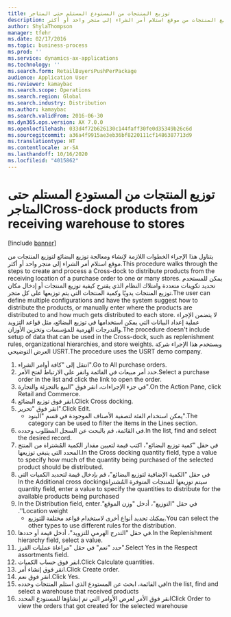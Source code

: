 ```yaml
---
title: توزيع المنتجات من المستودع المستلم حتى المتاجر
description: يتناول هذا الإجراء الخطوات اللازمة لإنشاء ومعالجة ‏‫توزيع البضائع‬ لتوزيع المنتجات من موقع استلام أمر الشراء إلى متجر واحد أو أكثر.
author: ShylaThompson
manager: tfehr
ms.date: 02/17/2016
ms.topic: business-process
ms.prod: ''
ms.service: dynamics-ax-applications
ms.technology: ''
ms.search.form: RetailBuyersPushPerPackage
audience: Application User
ms.reviewer: kamaybac
ms.search.scope: Operations
ms.search.region: Global
ms.search.industry: Distribution
ms.author: kamaybac
ms.search.validFrom: 2016-06-30
ms.dyn365.ops.version: AX 7.0.0
ms.openlocfilehash: 033d4f72b626130c144faff30fe0d35349b26c6d
ms.sourcegitcommit: a36a4f9915ae3eb36bf8220111cf1486387713d9
ms.translationtype: HT
ms.contentlocale: ar-SA
ms.lasthandoff: 10/16/2020
ms.locfileid: "4015862"
---
```

# <a name="cross-dock-products-from-receiving-warehouse-to-stores"></a><span data-ttu-id="2a98c-103">توزيع المنتجات من المستودع المستلم حتى المتاجر</span><span class="sxs-lookup"><span data-stu-id="2a98c-103">Cross-dock products from receiving warehouse to stores</span></span>

[!include [banner](../../includes/banner.md)]

<span data-ttu-id="2a98c-104">يتناول هذا الإجراء الخطوات اللازمة لإنشاء ومعالجة ‏‫توزيع البضائع‬ لتوزيع المنتجات من موقع استلام أمر الشراء إلى متجر واحد أو أكثر.</span><span class="sxs-lookup"><span data-stu-id="2a98c-104">This procedure walks through the steps to create and process a Cross-dock to distribute products from the receiving location of a purchase order to one or many stores.</span></span> <span data-ttu-id="2a98c-105">يمكن للمستخدم تحديد تكوينات متعددة وامتلاك النظام الذي يقترح كيفية توزيع المنتجات أو إدخال مكان توزيع المنتجات يدويًا وكمية المنتجات التي يتم توزيعها على كل متجر.</span><span class="sxs-lookup"><span data-stu-id="2a98c-105">The user can define multiple configurations and have the system suggest how to distribute the products, or manually enter where the products are distributed to and how much gets distributed to each store.</span></span> <span data-ttu-id="2a98c-106">لا يتضمن الإجراء عملية إعداد البيانات التي يمكن استخدامها في ‏‫توزيع البضائع‬، مثل قواعد التزويد والتدرجات الهرمية للمؤسسات وتخزين الأوزان.</span><span class="sxs-lookup"><span data-stu-id="2a98c-106">The procedure doesn't include setup of data that can be used in the Cross-dock, such as replenishment rules, organizational hierarchies, and store weights.</span></span> <span data-ttu-id="2a98c-107">ويستخدم هذا الإجراء شركة العرض التوضيحي USRT.</span><span class="sxs-lookup"><span data-stu-id="2a98c-107">The procedure uses the USRT demo company.</span></span>

1. <span data-ttu-id="2a98c-108">انتقل إلى "كافة أوامر الشراء".</span><span class="sxs-lookup"><span data-stu-id="2a98c-108">Go to All purchase orders.</span></span>
2. <span data-ttu-id="2a98c-109">حدد أمر مبيعات في القائمة وانقر على الارتباط لفتح الأمر.</span><span class="sxs-lookup"><span data-stu-id="2a98c-109">Select a purchase order in the list and click the link to open the order.</span></span>
3. <span data-ttu-id="2a98c-110">في جزء الإجراءات، انقر فوق "البيع بالتجزئة والتجارة".</span><span class="sxs-lookup"><span data-stu-id="2a98c-110">On the Action Pane, click Retail and Commerce.</span></span>
4. <span data-ttu-id="2a98c-111">انقر فوق توزيع البضائع.</span><span class="sxs-lookup"><span data-stu-id="2a98c-111">Click Cross docking.</span></span>
5. <span data-ttu-id="2a98c-112">انقر فوق "تحرير".</span><span class="sxs-lookup"><span data-stu-id="2a98c-112">Click Edit.</span></span>
    * <span data-ttu-id="2a98c-113">يمكن استخدام الفئة لتصفية الأصناف الموجودة في قسم "البنود".</span><span class="sxs-lookup"><span data-stu-id="2a98c-113">The category can be used to filter the items in the Lines section.</span></span>  
6. <span data-ttu-id="2a98c-114">في القائمة، قم بالبحث عن السجل المطلوب وحدده.</span><span class="sxs-lookup"><span data-stu-id="2a98c-114">In the list, find and select the desired record.</span></span>
7. <span data-ttu-id="2a98c-115">في حقل "‏‫كمية توزيع البضائع‬"، اكتب قيمة لتعيين مقدار الكمية المُشتراة من المنتج المحدد التي ينبغي توزيعها.</span><span class="sxs-lookup"><span data-stu-id="2a98c-115">In the Cross docking quantity field, type a value to specify how much of the quantity being purchased of the selected product should be distributed.</span></span>
8. <span data-ttu-id="2a98c-116">في حقل "‏‫الكمية الإضافية لتوزيع البضائع"، قم بإدخال قيمة لتحديد الكميات التي سيتم توزيعها للمنتجات المتوفرة المُشتراة</span><span class="sxs-lookup"><span data-stu-id="2a98c-116">In the Additional cross docking quantity field, enter a value to specify the quantities to distribute for the available products being purchased</span></span>
9. <span data-ttu-id="2a98c-117">في حقل "التوزيع"، أدخل "‏‫وزن الموقع".</span><span class="sxs-lookup"><span data-stu-id="2a98c-117">In the Distribution field, enter 'Location weight'.</span></span>
    * <span data-ttu-id="2a98c-118">يمكنك تحديد أنواع أخرى لاستخدام قواعد مختلفة للتوزيع.</span><span class="sxs-lookup"><span data-stu-id="2a98c-118">You can select the other types to use different rules for the distribution.</span></span>  
10. <span data-ttu-id="2a98c-119">في حقل "‏‫التدرج الهرمي للتزويد‬"، أدخل قيمة أو حددها.</span><span class="sxs-lookup"><span data-stu-id="2a98c-119">In the Replenishment hierarchy field, select a value.</span></span>
11. <span data-ttu-id="2a98c-120">حدد "نعم" في حقل "‏‫مراعاة عمليات الفرز‬".</span><span class="sxs-lookup"><span data-stu-id="2a98c-120">Select Yes in the Respect assortments field.</span></span>
12. <span data-ttu-id="2a98c-121">انقر فوق حساب الكميات.</span><span class="sxs-lookup"><span data-stu-id="2a98c-121">Click Calculate quantities.</span></span>
13. <span data-ttu-id="2a98c-122">انقر فوق إنشاء أمر.</span><span class="sxs-lookup"><span data-stu-id="2a98c-122">Click Create order.</span></span>
14. <span data-ttu-id="2a98c-123">انقر فوق نعم.</span><span class="sxs-lookup"><span data-stu-id="2a98c-123">Click Yes.</span></span>
15. <span data-ttu-id="2a98c-124">في القائمة، ابحث عن المستودع الذي استلم المنتجات وحدده</span><span class="sxs-lookup"><span data-stu-id="2a98c-124">In the list, find and select a warehouse that received products</span></span>
16. <span data-ttu-id="2a98c-125">انقر فوق الأمر لعرض الأوامر التي تم إنشاؤها للمستودع المحدد</span><span class="sxs-lookup"><span data-stu-id="2a98c-125">Click Order to view the orders that got created for the selected warehouse</span></span>

